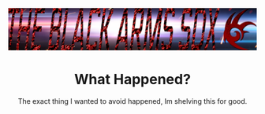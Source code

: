 <div align='center'>
<img src="tba.png" />  

# What Happened?  
The exact thing I wanted to avoid happened, Im shelving this for good. 
</div>
